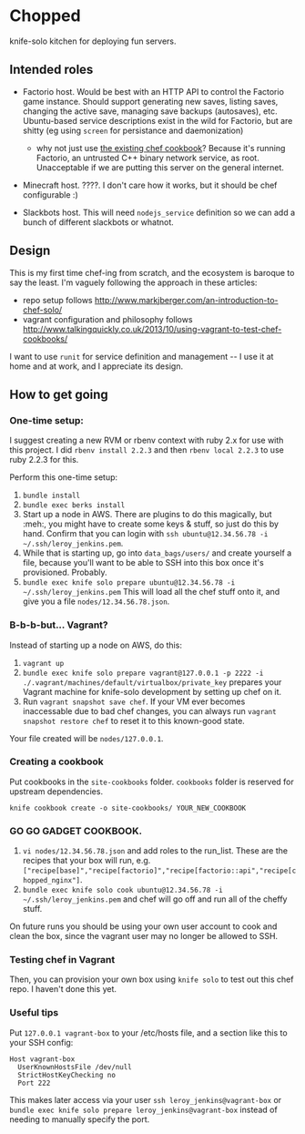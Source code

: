 # Chopped

knife-solo kitchen for deploying fun servers.

## Intended roles

- Factorio host. Would be best with an HTTP API to control the Factorio game
  instance. Should support generating new saves, listing saves, changing the
  active save, managing save backups (autosaves), etc. Ubuntu-based service
  descriptions exist in the wild for Factorio, but are shitty (eg using
  `screen` for persistance and daemonization)
  - why not just use [the existing chef
    cookbook](https://github.com/sghar/factorio-cookbook/blob/master/recipes/default.rb)?
    Because it's running Factorio, an untrusted C++ binary network service, as
    root. Unacceptable if we are putting this server on the general internet.

- Minecraft host. ????. I don't care how it works, but it should be chef
  configurable :)

- Slackbots host. This will need `nodejs_service` definition so we can add a
  bunch of different slackbots or whatnot.

## Design

This is my first time chef-ing from scratch, and the ecosystem is baroque to
say the least. I'm vaguely following the approach in these articles:

- repo setup follows http://www.markjberger.com/an-introduction-to-chef-solo/
- vagrant configuration and philosophy follows
  http://www.talkingquickly.co.uk/2013/10/using-vagrant-to-test-chef-cookbooks/

I want to use `runit` for service definition and management -- I use it at home
and at work, and I appreciate its design.

## How to get going

### One-time setup:

I suggest creating a new RVM or rbenv context with ruby 2.x for use with this
project. I did `rbenv install 2.2.3` and then `rbenv local 2.2.3` to use ruby
2.2.3 for this.

Perform this one-time setup:
1. `bundle install`
1. `bundle exec berks install`
1. Start up a node in AWS. There are plugins to do this magically, but :meh:, you might have to
   create some keys & stuff, so just do this by hand.
   Confirm that you can login with `ssh ubuntu@12.34.56.78 -i ~/.ssh/leroy_jenkins.pem`.
1. While that is starting up, go into `data_bags/users/` and create yourself a file, because you'll
   want to be able to SSH into this box once it's provisioned. Probably.
1. `bundle exec knife solo prepare ubuntu@12.34.56.78 -i ~/.ssh/leroy_jenkins.pem` This will load
   all the chef stuff onto it, and give you a file `nodes/12.34.56.78.json`.

### B-b-b-but... Vagrant?

Instead of starting up a node on AWS, do this:

1. `vagrant up`
1. `bundle exec knife solo prepare vagrant@127.0.0.1 -p 2222 -i
   ./.vagrant/machines/default/virtualbox/private_key`
   prepares your Vagrant machine for knife-solo development by setting up chef on it.
1. Run `vagrant snapshot save chef`. If your VM ever becomes inaccessable due to
   bad chef changes, you can always run `vagrant snapshot restore chef` to reset
   it to this known-good state.

Your file created will be `nodes/127.0.0.1`.

### Creating a cookbook

Put cookbooks in the `site-cookbooks` folder. `cookbooks` folder is reserved
for upstream dependencies.

`knife cookbook create -o site-cookbooks/ YOUR_NEW_COOKBOOK`

### GO GO GADGET COOKBOOK.

1. `vi nodes/12.34.56.78.json` and add roles to the run_list. These are the recipes that your box
   will run, e.g.
   `["recipe[base]","recipe[factorio]","recipe[factorio::api","recipe[chopped_nginx"]`.
1. `bundle exec knife solo cook ubuntu@12.34.56.78 -i ~/.ssh/leroy_jenkins.pem` and chef will go off
   and run all of the cheffy stuff.

On future runs you should be using your own user account to cook and clean the
box, since the vagrant user may no longer be allowed to SSH.

### Testing chef in Vagrant

Then, you can provision your own box using `knife solo` to test out this
chef repo. I haven't done this yet.

### Useful tips

Put `127.0.0.1 vagrant-box` to your /etc/hosts file, and a section like this to
your SSH config:
```
Host vagrant-box
  UserKnownHostsFile /dev/null
  StrictHostKeyChecking no
  Port 222
```
This makes later access via your user `ssh leroy_jenkins@vagrant-box` or `bundle exec
knife solo prepare leroy_jenkins@vagrant-box` instead of needing to manually specify
the port.
